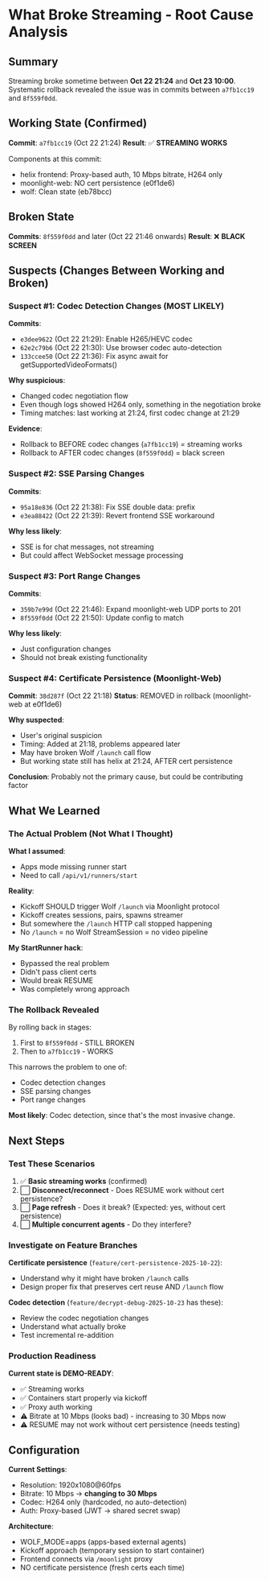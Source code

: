 # What Broke Streaming - Root Cause Analysis

## Summary

Streaming broke sometime between **Oct 22 21:24** and **Oct 23 10:00**. Systematic rollback revealed the issue was in commits between `a7fb1cc19` and `8f559f0dd`.

## Working State (Confirmed)

**Commit**: `a7fb1cc19` (Oct 22 21:24)
**Result**: ✅ **STREAMING WORKS**

Components at this commit:
- helix frontend: Proxy-based auth, 10 Mbps bitrate, H264 only
- moonlight-web: NO cert persistence (e0f1de6)
- wolf: Clean state (eb78bcc)

## Broken State

**Commits**: `8f559f0dd` and later (Oct 22 21:46 onwards)
**Result**: ❌ **BLACK SCREEN**

## Suspects (Changes Between Working and Broken)

### Suspect #1: Codec Detection Changes (MOST LIKELY)

**Commits**:
- `e3dee9622` (Oct 22 21:29): Enable H265/HEVC codec
- `62e2c79b6` (Oct 22 21:30): Use browser codec auto-detection
- `133ccee50` (Oct 22 21:36): Fix async await for getSupportedVideoFormats()

**Why suspicious**:
- Changed codec negotiation flow
- Even though logs showed H264 only, something in the negotiation broke
- Timing matches: last working at 21:24, first codec change at 21:29

**Evidence**:
- Rollback to BEFORE codec changes (`a7fb1cc19`) = streaming works
- Rollback to AFTER codec changes (`8f559f0dd`) = black screen

### Suspect #2: SSE Parsing Changes

**Commits**:
- `95a18e836` (Oct 22 21:38): Fix SSE double data: prefix
- `e3ea88422` (Oct 22 21:39): Revert frontend SSE workaround

**Why less likely**:
- SSE is for chat messages, not streaming
- But could affect WebSocket message processing

### Suspect #3: Port Range Changes

**Commits**:
- `359b7e99d` (Oct 22 21:46): Expand moonlight-web UDP ports to 201
- `8f559f0dd` (Oct 22 21:50): Update config to match

**Why less likely**:
- Just configuration changes
- Should not break existing functionality

### Suspect #4: Certificate Persistence (Moonlight-Web)

**Commit**: `38d287f` (Oct 22 21:18)
**Status**: REMOVED in rollback (moonlight-web at e0f1de6)

**Why suspected**:
- User's original suspicion
- Timing: Added at 21:18, problems appeared later
- May have broken Wolf `/launch` call flow
- But working state still has helix at 21:24, AFTER cert persistence

**Conclusion**: Probably not the primary cause, but could be contributing factor

## What We Learned

### The Actual Problem (Not What I Thought)

**What I assumed**:
- Apps mode missing runner start
- Need to call `/api/v1/runners/start`

**Reality**:
- Kickoff SHOULD trigger Wolf `/launch` via Moonlight protocol
- Kickoff creates sessions, pairs, spawns streamer
- But somewhere the `/launch` HTTP call stopped happening
- No `/launch` = no Wolf StreamSession = no video pipeline

**My StartRunner hack**:
- Bypassed the real problem
- Didn't pass client certs
- Would break RESUME
- Was completely wrong approach

### The Rollback Revealed

By rolling back in stages:
1. First to `8f559f0dd` - STILL BROKEN
2. Then to `a7fb1cc19` - WORKS

This narrows the problem to one of:
- Codec detection changes
- SSE parsing changes
- Port range changes

**Most likely**: Codec detection, since that's the most invasive change.

## Next Steps

### Test These Scenarios

1. ✅ **Basic streaming works** (confirmed)
2. ⬜ **Disconnect/reconnect** - Does RESUME work without cert persistence?
3. ⬜ **Page refresh** - Does it break? (Expected: yes, without cert persistence)
4. ⬜ **Multiple concurrent agents** - Do they interfere?

### Investigate on Feature Branches

**Certificate persistence** (`feature/cert-persistence-2025-10-22`):
- Understand why it might have broken `/launch` calls
- Design proper fix that preserves cert reuse AND `/launch` flow

**Codec detection** (`feature/decrypt-debug-2025-10-23` has these):
- Review the codec negotiation changes
- Understand what actually broke
- Test incremental re-addition

### Production Readiness

**Current state is DEMO-READY**:
- ✅ Streaming works
- ✅ Containers start properly via kickoff
- ✅ Proxy auth working
- ⚠️ Bitrate at 10 Mbps (looks bad) - increasing to 30 Mbps now
- ⚠️ RESUME may not work without cert persistence (needs testing)

## Configuration

**Current Settings**:
- Resolution: 1920x1080@60fps
- Bitrate: 10 Mbps → **changing to 30 Mbps**
- Codec: H264 only (hardcoded, no auto-detection)
- Auth: Proxy-based (JWT → shared secret swap)

**Architecture**:
- WOLF_MODE=apps (apps-based external agents)
- Kickoff approach (temporary session to start container)
- Frontend connects via `/moonlight` proxy
- NO certificate persistence (fresh certs each time)
